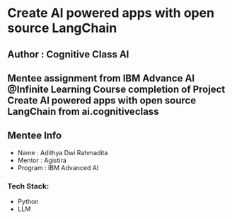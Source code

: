 # Create Al powered apps with open source LangChain

## Author  : Cognitive Class AI

## Mentee assignment from IBM Advance AI @Infinite Learning Course completion of Project Create Al powered apps with open source LangChain from ai.cognitiveclass

## Mentee Info
- Name      : Adithya Dwi Rahmadita
- Mentor    : Agistira
- Program   : IBM Advanced AI 
### Tech Stack:
- Python
- LLM
